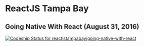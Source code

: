 # ReactJS Tampa Bay

## Going Native With React (August 31, 2016)

[ ![Codeship Status for reactjstampabay/going-native-with-react](https://codeship.com/projects/e639d940-4af0-0134-ea43-5a647d62e392/status?branch=master)](https://codeship.com/projects/169796)
